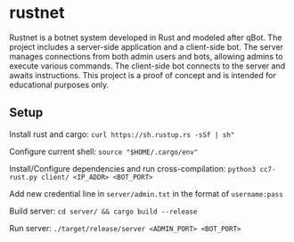 
# rustnet
Rustnet is a botnet system developed in Rust and modeled after qBot. The project includes a server-side application and a client-side bot. The server manages connections from both admin users and bots, allowing admins to execute various commands. The client-side bot connects to the server and awaits instructions. This project is a proof of concept and is intended for educational purposes only.

## Setup
Install rust and cargo:
```curl https://sh.rustup.rs -sSf | sh"```

Configure current shell: ```source "$HOME/.cargo/env"```

Install/Configure dependencies and run cross-compilation: 
```python3 cc7-rust.py client/ <IP_ADDR> <BOT_PORT>```

Add new credential line in `server/admin.txt` in the format of `username:pass`

Build server: ```cd server/ && cargo build --release```

Run server: ```./target/release/server <ADMIN_PORT> <BOT_PORT>```
